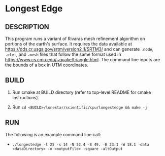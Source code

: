 Longest Edge
============

DESCRIPTION 
-----------

This program runs a variant of Rivaras mesh refinement algorithm on portions of the earth's surface.
It requires the data available at https://dds.cr.usgs.gov/srtm/version2_1/SRTM3/ and can generate `.node`, `.ele.`, and `.mesh` files that follow the same format used in https://www.cs.cmu.edu/~quake/triangle.html.
The command line inputs are the bounds of a box in UTM coordinates.

BUILD
-----

1. Run cmake at BUILD directory (refer to top-level README for cmake instructions).

2. Run `cd <BUILD>/lonestar/scientific/cpu/longestedge && make -j`


RUN
---

The following is an example command line call:

 - `./longestedge -l 25 -s 14 -N 52.4 -S 49. -E 23.1 -W 18.1 -data <dataDirectory> -o <outputFile> -square -altOutput`

